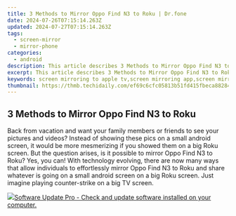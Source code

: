```yaml
---
title: 3 Methods to Mirror Oppo Find N3 to Roku | Dr.fone
date: 2024-07-26T07:15:14.263Z
updated: 2024-07-27T07:15:14.263Z
tags: 
  - screen-mirror
  - mirror-phone
categories:
  - android
description: This article describes 3 Methods to Mirror Oppo Find N3 to Roku
excerpt: This article describes 3 Methods to Mirror Oppo Find N3 to Roku
keywords: screen mirroring to apple tv,screen mirroring app,screen mirroring to smart tv,screen mirroring to sony tv,screen mirroring to roku,screen mirroring to firestick,screen mirroring to pc
thumbnail: https://thmb.techidaily.com/ef69c6cfc05813b51fd415fbeca882846dc473b99199e876bd020898984fe0d1.png
---
```


## 3 Methods to Mirror Oppo Find N3 to Roku

Back from vacation and want your family members or friends to see your pictures and videos? Instead of showing these pics on a small android screen, it would be more mesmerizing if you showed them on a big Roku screen. But the question arises, is it possible to mirror Oppo Find N3 to Roku? Yes, you can! With technology evolving, there are now many ways that allow individuals to effortlessly mirror Oppo Find N3 to Roku and share whatever is going on a small android screen on a big Roku screen. Just imagine playing counter-strike on a big TV screen.



<ins class="adsbygoogle"
      style="display:block"
      data-ad-client="ca-pub-7571918770474297"
      data-ad-slot="8358498916"
      data-ad-format="auto"
      data-full-width-responsive="true"></ins>


<!-- affiliate ads begin -->
<a href="https://order.glarysoft.com/order/checkout.php?PRODS=4691139&QTY=1&AFFILIATE=108875&CART=1"><img src="https://secure.avangate.com/images/merchant/6734fa703f6633ab896eecbdfad8953a/products/SU-200-1.png" border="0">Software Update Pro - Check and update software installed on your computer. </a>
<!-- affiliate ads end -->